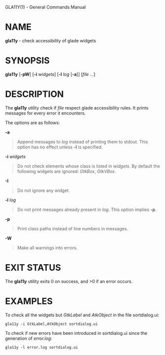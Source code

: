 GLA11Y(1) - General Commands Manual

# NAME

**gla11y** - check accessibility of glade widgets

# SYNOPSIS

**gla11y**
\[**-pW**]
\[**-i**&nbsp;*widgets*]
\[**-l**&nbsp;*log*&nbsp;\[**-a**]]
\[*file&nbsp;...*]

# DESCRIPTION

The
**gla11y**
utility check if
*file*
respect glade accessibility rules.
It prints messages for every error it encounters.

The options are as follows:

**-a**

> Append messages to
> *log*
> instead of printing them to stdout.
> This option has no effect unless
> **-l**
> is specified.

**-i** *widgets*

> Do not check elements whose class is listed in
> *widgets*.
> By default the following widgets are ignored:
> *GtkBox*,
> *GtkVBox*.

**-I**

> Do not ignore any widget.

**-l** *log*

> Do not print messages already present in
> *log*.
> This option implies
> **-p**.

**-p**

> Print class paths instead of line numbers in messages.

**-W**

> Make all warnings into errors.

# EXIT STATUS

The **gla11y** utility exits&#160;0 on success, and&#160;&gt;0 if an error occurs.

# EXAMPLES

To check all the widgets but
*GtkLabel*
and
*AtkObject*
in the file sortdialog.ui:

	gla11y -i GtkLabel,AtkObject sortdialog.ui

To check if new errors have been introduced in sortdialog.ui since the
generation of
*error.log*:

	gla11y -l error.log sortdialog.ui
